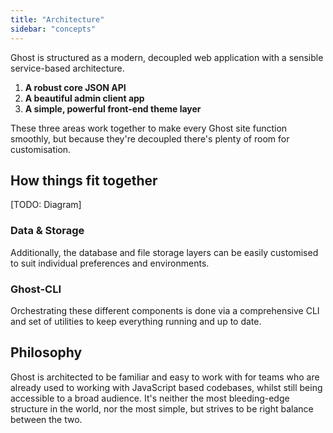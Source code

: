 ```yaml
---
title: "Architecture"
sidebar: "concepts"
---
```


Ghost is structured as a modern, decoupled web application with a sensible service-based architecture.


1. **A robust core JSON API**
2. **A beautiful admin client app**
3. **A simple, powerful front-end theme layer**

These three areas work together to make every Ghost site function smoothly, but because they're decoupled there's plenty of room for customisation.


## How things fit together

[TODO: Diagram]

### Data & Storage

Additionally, the database and file storage layers can be easily customised to suit individual preferences and environments.

### Ghost-CLI

Orchestrating these different components is done via a comprehensive CLI and set of utilities to keep everything running and up to date.


## Philosophy

Ghost is architected to be familiar and easy to work with for teams who are already used to working with JavaScript based codebases, whilst still being accessible to a broad audience. It's neither the most bleeding-edge structure in the world, nor the most simple, but strives to be right balance between the two.
